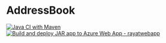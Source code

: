 # AddressBook
[![Java CI with Maven](https://github.com/Rayatk/Lab-5/actions/workflows/maven.yml/badge.svg)](https://github.com/Rayatk/Lab-5/actions/workflows/maven.yml)
[![Build and deploy JAR app to Azure Web App - rayatwebapp](https://github.com/Rayatk/Lab-5/actions/workflows/main_rayatwebapp.yml/badge.svg)](https://github.com/Rayatk/Lab-5/actions/workflows/main_rayatwebapp.yml)
